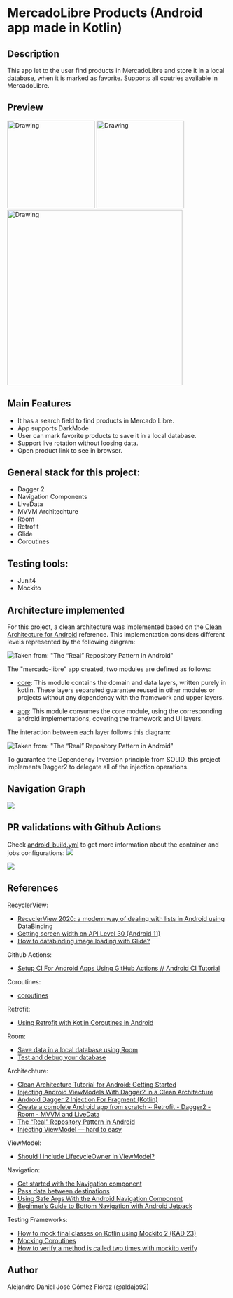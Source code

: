 # MercadoLibre Products (Android app made in Kotlin) #

## Description

This app let to the user find products in MercadoLibre and store it in a local database, when it is marked as favorite. Supports all coutries available in MercadoLibre.

## Preview ##

<img src="media/meli_1.gif" alt="Drawing" style="width: 200px;"/>
<img src="media/meli_2.gif" alt="Drawing" style="width: 200px;"/>

<img src="media/preview3.jpeg" alt="Drawing" style="width: 400px;"/>

## Main Features
- It has a search field to find products in Mercado Libre.
- App supports DarkMode
- User can mark favorite products to save it in a local database.
- Support live rotation without loosing data.
- Open product link to see in browser.

## General stack for this project: ##

- Dagger 2
- Navigation Components
- LiveData
- MVVM Architechture
- Room
- Retrofit
- Glide
- Coroutines

## Testing tools:

- Junit4
- Mockito

## Architecture implemented ##

For this project, a clean architecture was implemented based on the [Clean Architecture for Android](https://www.raywenderlich.com/3595916-clean-architecture-tutorial-for-android-getting-started) reference. This implementation considers different levels represented by the following diagram:

![Taken from: "The “Real” Repository Pattern in Android"](media/Android-Clean-Architecture.png)

The "mercado-libre" app created, two modules are defined as follows:


- [core](/core): This module contains the domain and data layers, written purely in kotlin. These layers separated guarantee reused in other modules or projects without any dependency with the framework and upper layers.
  
- [app](/app): This module consumes the core module, using the corresponding android implementations, covering the framework and UI layers.

The interaction between each layer follows this diagram:

![Taken from: "The “Real” Repository Pattern in Android"](media/layers-architecture.png)

To guarantee the Dependency Inversion principle from SOLID, this project implements Dagger2 to delegate all of the injection operations.

## Navigation Graph ##

![](media/navigation.png)

## PR validations with Github Actions ##
Check [android_build.yml](.github/workflows/android_build.yml) to get more information about the container and jobs configurations:
![](media/githubactions.png)

![](media/githubactions2.png)

## References ##

RecyclerView:
- [RecyclerView 2020: a modern way of dealing with lists in Android using DataBinding](https://fraggjkee.medium.com/recyclerview-2020-a-modern-way-of-dealing-with-lists-in-android-using-databinding-d97abf5fb55f)
- [Getting screen width on API Level 30 (Android 11)](https://stackoverflow.com/questions/63407883/getting-screen-width-on-api-level-30-android-11-getdefaultdisplay-and-getme)
- [How to databinding image loading with Glide?](https://stackoverflow.com/questions/56889880/how-to-databinding-image-loading-with-glide)

Github Actions:
- [Setup CI For Android Apps Using GitHub Actions // Android CI Tutorial](https://www.youtube.com/watch?v=K9w01h4-Wnc)

Coroutines:
- [coroutines](https://developer.android.com/topic/libraries/architecture/coroutines)

Retrofit:
- [Using Retrofit with Kotlin Coroutines in Android](https://blog.mindorks.com/using-retrofit-with-kotlin-coroutines-in-android)

Room:
- [Save data in a local database using Room](https://developer.android.com/training/data-storage/room)
- [Test and debug your database](https://developer.android.com/training/data-storage/room/testing-db)

Architechture:
- [Clean Architecture Tutorial for Android: Getting Started](https://www.raywenderlich.com/3595916-clean-architecture-tutorial-for-android-getting-started)
- [Injecting Android ViewModels With Dagger2 in a Clean Architecture](https://betterprogramming.pub/injecting-android-viewmodels-with-dagger2-in-clean-architecture-744c1fe81530)
- [Android Dagger 2 Injection For Fragment (Kotlin)](https://code.luasoftware.com/tutorials/android/dagger2-injection-for-fragment/)
- [Create a complete Android app from scratch ~ Retrofit - Dagger2 - Room - MVVM and LiveData](https://nsaveek.medium.com/create-a-complete-android-app-from-scratch-retrofit-dagger2-room-mvvm-and-livedata-92052987ff59)
- [The “Real” Repository Pattern in Android](https://proandroiddev.com/the-real-repository-pattern-in-android-efba8662b754)
- [Injecting ViewModel — hard to easy](https://medium.com/mobile-app-development-publication/injecting-viewmodel-from-hard-to-easy-c06c0fe1c8e9)

ViewModel:
- [Should I include LifecycleOwner in ViewModel?](https://stackoverflow.com/questions/48396092/should-i-include-lifecycleowner-in-viewmodel)

Navigation:
- [Get started with the Navigation component](https://developer.android.com/guide/navigation/navigation-getting-started)
- [Pass data between destinations](https://developer.android.com/guide/navigation/navigation-pass-data)
- [Using Safe Args With the Android Navigation Component](https://www.raywenderlich.com/19327407-using-safe-args-with-the-android-navigation-component)
- [Beginner’s Guide to Bottom Navigation with Android Jetpack](https://medium.com/android-news/beginners-guide-to-bottom-navigation-with-android-jetpack-5485d2b8bbb5)

Testing Frameworks:
- [How to mock final classes on Kotlin using Mockito 2 (KAD 23)](https://antonioleiva.com/mockito-2-kotlin/)
- [Mocking Coroutines](https://proandroiddev.com/mocking-coroutines-7024073a8c09)
- [How to verify a method is called two times with mockito verify](https://stackoverflow.com/questions/14889951/how-to-verify-a-method-is-called-two-times-with-mockito-verify)

## Author
Alejandro Daniel José Gómez Flórez (@aldajo92)
